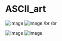# ASCII_art
![image](https://github.com/Nezox56/ASCII_art/assets/36198892/acf1f8d6-5f8b-404a-8bba-e75b3deaa4c6)
![image](https://github.com/Nezox56/ASCII_art/assets/36198892/033dad94-8a71-45e1-9663-0fdc394e96c3)
/br
/br

![image](https://github.com/Nezox56/ASCII_art/assets/36198892/2e4a88d0-bd78-448e-81f8-7b03dbb29955)
![image](https://github.com/Nezox56/ASCII_art/assets/36198892/ad2b2a99-cb49-4c1b-bfce-4c96dde106ba)

